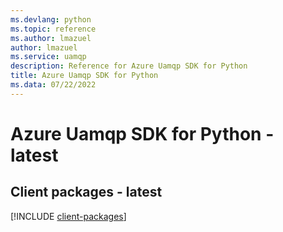 ```yaml
---
ms.devlang: python
ms.topic: reference
ms.author: lmazuel
author: lmazuel
ms.service: uamqp
description: Reference for Azure Uamqp SDK for Python
title: Azure Uamqp SDK for Python
ms.data: 07/22/2022
---
```

# Azure Uamqp SDK for Python - latest

## Client packages - latest
[!INCLUDE [client-packages](uamqp-client-index.md)]